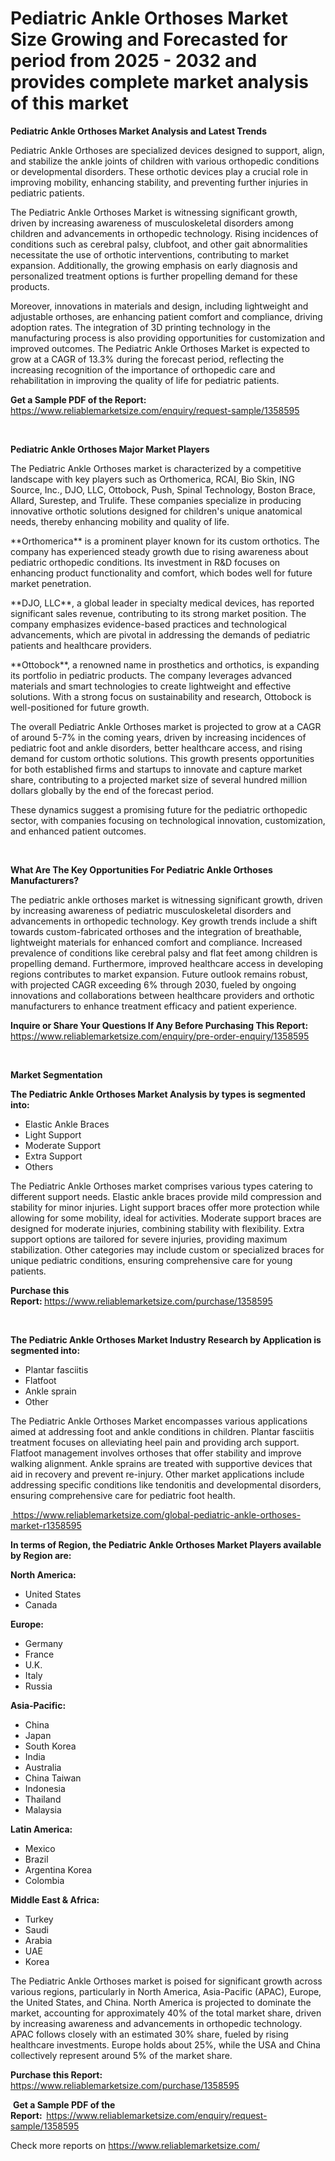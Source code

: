 <p><h1>Pediatric Ankle Orthoses Market Size Growing and Forecasted for period from 2025 - 2032 and provides complete market analysis of this market</h1></p><p><strong>Pediatric Ankle Orthoses Market Analysis and Latest Trends</strong></p>
<p><p>Pediatric Ankle Orthoses are specialized devices designed to support, align, and stabilize the ankle joints of children with various orthopedic conditions or developmental disorders. These orthotic devices play a crucial role in improving mobility, enhancing stability, and preventing further injuries in pediatric patients.</p><p>The Pediatric Ankle Orthoses Market is witnessing significant growth, driven by increasing awareness of musculoskeletal disorders among children and advancements in orthopedic technology. Rising incidences of conditions such as cerebral palsy, clubfoot, and other gait abnormalities necessitate the use of orthotic interventions, contributing to market expansion. Additionally, the growing emphasis on early diagnosis and personalized treatment options is further propelling demand for these products.</p><p>Moreover, innovations in materials and design, including lightweight and adjustable orthoses, are enhancing patient comfort and compliance, driving adoption rates. The integration of 3D printing technology in the manufacturing process is also providing opportunities for customization and improved outcomes. The Pediatric Ankle Orthoses Market is expected to grow at a CAGR of 13.3% during the forecast period, reflecting the increasing recognition of the importance of orthopedic care and rehabilitation in improving the quality of life for pediatric patients.</p></p>
<p><strong>Get a Sample PDF of the Report:&nbsp;</strong> <a href="https://www.reliablemarketsize.com/enquiry/request-sample/1358595?utm_campaign=2925&utm_medium=2&utm_source=Github&utm_content=ia&utm_term=22032025&utm_id=pediatric-ankle-orthoses">https://www.reliablemarketsize.com/enquiry/request-sample/1358595</a></p>
<p>&nbsp;</p>
<p><strong>Pediatric Ankle Orthoses Major Market Players</strong></p>
<p><p>The Pediatric Ankle Orthoses market is characterized by a competitive landscape with key players such as Orthomerica, RCAI, Bio Skin, ING Source, Inc., DJO, LLC, Ottobock, Push, Spinal Technology, Boston Brace, Allard, Surestep, and Trulife. These companies specialize in producing innovative orthotic solutions designed for children's unique anatomical needs, thereby enhancing mobility and quality of life.</p><p>**Orthomerica** is a prominent player known for its custom orthotics. The company has experienced steady growth due to rising awareness about pediatric orthopedic conditions. Its investment in R&D focuses on enhancing product functionality and comfort, which bodes well for future market penetration.</p><p>**DJO, LLC**, a global leader in specialty medical devices, has reported significant sales revenue, contributing to its strong market position. The company emphasizes evidence-based practices and technological advancements, which are pivotal in addressing the demands of pediatric patients and healthcare providers.</p><p>**Ottobock**, a renowned name in prosthetics and orthotics, is expanding its portfolio in pediatric products. The company leverages advanced materials and smart technologies to create lightweight and effective solutions. With a strong focus on sustainability and research, Ottobock is well-positioned for future growth.</p><p>The overall Pediatric Ankle Orthoses market is projected to grow at a CAGR of around 5-7% in the coming years, driven by increasing incidences of pediatric foot and ankle disorders, better healthcare access, and rising demand for custom orthotic solutions. This growth presents opportunities for both established firms and startups to innovate and capture market share, contributing to a projected market size of several hundred million dollars globally by the end of the forecast period. </p><p>These dynamics suggest a promising future for the pediatric orthopedic sector, with companies focusing on technological innovation, customization, and enhanced patient outcomes.</p></p>
<p>&nbsp;</p>
<p><strong>What Are The Key Opportunities For Pediatric Ankle Orthoses Manufacturers?</strong></p>
<p><p>The pediatric ankle orthoses market is witnessing significant growth, driven by increasing awareness of pediatric musculoskeletal disorders and advancements in orthopedic technology. Key growth trends include a shift towards custom-fabricated orthoses and the integration of breathable, lightweight materials for enhanced comfort and compliance. Increased prevalence of conditions like cerebral palsy and flat feet among children is propelling demand. Furthermore, improved healthcare access in developing regions contributes to market expansion. Future outlook remains robust, with projected CAGR exceeding 6% through 2030, fueled by ongoing innovations and collaborations between healthcare providers and orthotic manufacturers to enhance treatment efficacy and patient experience.</p></p>
<p><strong>Inquire or Share Your Questions If Any Before Purchasing This Report:</strong> <a href="https://www.reliablemarketsize.com/enquiry/pre-order-enquiry/1358595?utm_campaign=2925&utm_medium=2&utm_source=Github&utm_content=ia&utm_term=22032025&utm_id=pediatric-ankle-orthoses">https://www.reliablemarketsize.com/enquiry/pre-order-enquiry/1358595</a></p>
<p>&nbsp;</p>
<p><strong>Market Segmentation</strong></p>
<p><strong>The Pediatric Ankle Orthoses Market Analysis by types is segmented into:</strong></p>
<p><ul><li>Elastic Ankle Braces</li><li>Light Support</li><li>Moderate Support</li><li>Extra Support</li><li>Others</li></ul></p>
<p><p>The Pediatric Ankle Orthoses market comprises various types catering to different support needs. Elastic ankle braces provide mild compression and stability for minor injuries. Light support braces offer more protection while allowing for some mobility, ideal for activities. Moderate support braces are designed for moderate injuries, combining stability with flexibility. Extra support options are tailored for severe injuries, providing maximum stabilization. Other categories may include custom or specialized braces for unique pediatric conditions, ensuring comprehensive care for young patients.</p></p>
<p><strong>Purchase this Report:&nbsp;</strong><a href="https://www.reliablemarketsize.com/purchase/1358595?utm_campaign=2925&utm_medium=2&utm_source=Github&utm_content=ia&utm_term=22032025&utm_id=pediatric-ankle-orthoses">https://www.reliablemarketsize.com/purchase/1358595</a></p>
<p>&nbsp;</p>
<p><strong>The Pediatric Ankle Orthoses Market Industry Research by Application is segmented into:</strong></p>
<p><ul><li>Plantar fasciitis</li><li>Flatfoot</li><li>Ankle sprain</li><li>Other</li></ul></p>
<p><p>The Pediatric Ankle Orthoses Market encompasses various applications aimed at addressing foot and ankle conditions in children. Plantar fasciitis treatment focuses on alleviating heel pain and providing arch support. Flatfoot management involves orthoses that offer stability and improve walking alignment. Ankle sprains are treated with supportive devices that aid in recovery and prevent re-injury. Other market applications include addressing specific conditions like tendonitis and developmental disorders, ensuring comprehensive care for pediatric foot health.</p></p>
<p><a href="https://www.reliablemarketsize.com/global-pediatric-ankle-orthoses-market-r1358595?utm_campaign=2925&utm_medium=2&utm_source=Github&utm_content=ia&utm_term=22032025&utm_id=pediatric-ankle-orthoses">&nbsp;https://www.reliablemarketsize.com/global-pediatric-ankle-orthoses-market-r1358595</a></p>
<p><strong>In terms of Region, the Pediatric Ankle Orthoses Market Players available by Region are:</strong></p>
<p>
    <p> <strong> North America: </strong>
        <ul>
            <li>United States</li>
            <li>Canada</li>
        </ul>
        </p> 
    <p> <strong> Europe: </strong>
        <ul>
            <li>Germany</li>
            <li>France</li>
            <li>U.K.</li>
            <li>Italy</li>
            <li>Russia</li>
        </ul>
        </p> 
    <p> <strong> Asia-Pacific: </strong>
        <ul>
            <li>China</li>
            <li>Japan</li>
            <li>South Korea</li>
            <li>India</li>
            <li>Australia</li>
            <li>China Taiwan</li>
            <li>Indonesia</li>
            <li>Thailand</li>
            <li>Malaysia</li>
        </ul>
        </p> 
    <p> <strong> Latin America: </strong>
        <ul>
            <li>Mexico</li>
            <li>Brazil</li>
            <li>Argentina Korea</li>
            <li>Colombia</li>
        </ul>
        </p> 
    <p> <strong> Middle East & Africa: </strong>
        <ul>
            <li>Turkey</li>
            <li>Saudi</li>
            <li>Arabia</li>
            <li>UAE</li>
            <li>Korea</li>
        </ul>
    </p>
    </p>
<p><p>The Pediatric Ankle Orthoses market is poised for significant growth across various regions, particularly in North America, Asia-Pacific (APAC), Europe, the United States, and China. North America is projected to dominate the market, accounting for approximately 40% of the total market share, driven by increasing awareness and advancements in orthopedic technology. APAC follows closely with an estimated 30% share, fueled by rising healthcare investments. Europe holds about 25%, while the USA and China collectively represent around 5% of the market share.</p></p>
<p><strong>Purchase this Report: </strong><a href="https://www.reliablemarketsize.com/purchase/1358595?utm_campaign=2925&utm_medium=2&utm_source=Github&utm_content=ia&utm_term=22032025&utm_id=pediatric-ankle-orthoses">https://www.reliablemarketsize.com/purchase/1358595</a></p>
<p>&nbsp;<strong>Get a Sample PDF of the Report:&nbsp;&nbsp;</strong><a href="https://www.reliablemarketsize.com/enquiry/request-sample/1358595?utm_campaign=2925&utm_medium=2&utm_source=Github&utm_content=ia&utm_term=22032025&utm_id=pediatric-ankle-orthoses">https://www.reliablemarketsize.com/enquiry/request-sample/1358595</a></p>
<p><strong></strong></p>
<p>Check more reports on <a href="https://www.reliablemarketsize.com/?utm_campaign=2925&utm_medium=2&utm_source=Github&utm_content=ia&utm_term=22032025&utm_id=pediatric-ankle-orthoses">https://www.reliablemarketsize.com/</a></p>